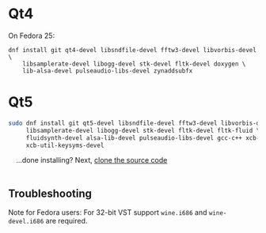 # Qt4
On Fedora 25:
```
dnf install git qt4-devel libsndfile-devel fftw3-devel libvorbis-devel \
    libsamplerate-devel libogg-devel stk-devel fltk-devel doxygen \
    lib-alsa-devel pulseaudio-libs-devel zynaddsubfx
```

# Qt5
```bash
sudo dnf install git qt5-devel libsndfile-devel fftw3-devel libvorbis-devel \
     libsamplerate-devel libogg-devel stk-devel fltk-devel fltk-fluid \
     fluidsynth-devel alsa-lib-devel pulseaudio-libs-devel gcc-c++ xcb-util-devel \
     xcb-util-keysyms-devel
```

&nbsp;&nbsp;&nbsp;&nbsp;...done installing?  Next, [clone the source code](Compiling#clone-source-code)
<br><!-- End Section--><br>

## Troubleshooting
Note for Fedora users: For 32-bit VST support `wine.i686` and `wine-devel.i686` are required.